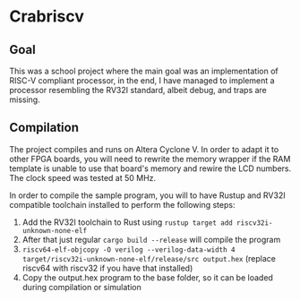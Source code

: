 # Crabriscv

## Goal

This was a school project where the main goal was an implementation of RISC-V compliant processor, in the end, I have managed
to implement a processor resembling the RV32I standard, albeit debug, and traps are missing.

## Compilation

The project compiles and runs on Altera Cyclone V. In order to adapt it to other FPGA boards, you will need to rewrite the memory wrapper
if the RAM template is unable to use that board's memory and rewire the LCD numbers.  The clock speed was tested at 50 MHz.

In order to compile the sample program, you will to have Rustup and RV32I compatible toolchain installed to perform the following steps:
1. Add the RV32I toolchain to Rust using `rustup target add riscv32i-unknown-none-elf`
2. After that just regular `cargo build --release` will compile the program
3. `riscv64-elf-objcopy -O verilog --verilog-data-width 4 target/riscv32i-unknown-none-elf/release/src output.hex` (replace riscv64 with riscv32 if you have that installed)
4. Copy the output.hex program to the base folder, so it can be loaded during compilation or simulation

